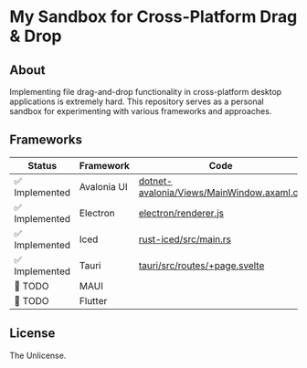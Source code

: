 # My Sandbox for Cross-Platform Drag & Drop

## About

Implementing file drag-and-drop functionality in cross-platform desktop applications is extremely hard.
This repository serves as a personal sandbox for experimenting with various frameworks and approaches.

## Frameworks

| Status          | Framework      | Code |
|-----------------|----------------|------|
| ✅ Implemented | Avalonia UI    | [dotnet-avalonia/Views/MainWindow.axaml.cs](dotnet-avalonia/Views/MainWindow.axaml.cs) |
| ✅ Implemented | Electron       | [electron/renderer.js](electron/renderer.js) |
| ✅ Implemented | Iced           | [rust-iced/src/main.rs](rust-iced/src/main.rs) |
| ✅ Implemented | Tauri          | [tauri/src/routes/+page.svelte](./tauri/src/routes/+page.svelte) |
| 📝 TODO        | MAUI           | |
| 📝 TODO        | Flutter        | |

## License

The Unlicense.
